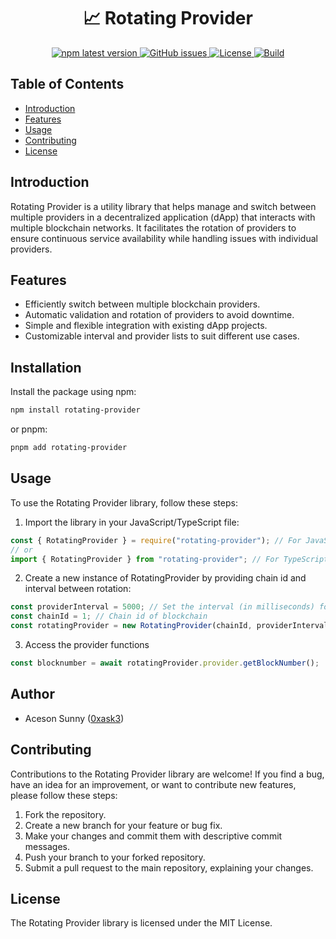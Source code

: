 <h1 align="center" style="border-bottom: none;">📈 Rotating Provider</h1>
<p align="center">
  <a href="https://www.npmjs.com/package/rotating-provider">
    <img alt="npm latest version" src="https://img.shields.io/npm/v/rotating-provider/latest.svg">
  </a>
  <a href="https://github.com/Decubate-com/rotating-provider/issues">
    <img alt="GitHub issues" src="https://img.shields.io/github/issues/Decubate-com/rotating-provider">
  </a>
  <a href="https://github.com/Decubate-com/rotating-provider/blob/main/LICENSE">
    <img alt="License" src="https://img.shields.io/github/license/Decubate-com/rotating-provider">
  </a>
  <a href="https://github.com/Decubate-com/rotating-provider/actions/workflows/build.yml">
    <img alt="Build" src="https://github.com/Decubate-com/rotating-provider/actions/workflows/build.yml/badge.svg">
  </a>
</p>

## Table of Contents

- [Introduction](#introduction)
- [Features](#features)
- [Usage](#usage)
- [Contributing](#contributing)
- [License](#license)

## Introduction

Rotating Provider is a utility library that helps manage and switch between multiple providers in a decentralized application (dApp) that interacts with multiple blockchain networks. It facilitates the rotation of providers to ensure continuous service availability while handling issues with individual providers.

## Features

- Efficiently switch between multiple blockchain providers.
- Automatic validation and rotation of providers to avoid downtime.
- Simple and flexible integration with existing dApp projects.
- Customizable interval and provider lists to suit different use cases.

## Installation

Install the package using npm:

```bash
npm install rotating-provider
```

or pnpm:

```bash
pnpm add rotating-provider
```

## Usage

To use the Rotating Provider library, follow these steps:

1. Import the library in your JavaScript/TypeScript file:

```javascript
const { RotatingProvider } = require("rotating-provider"); // For JavaScript
// or
import { RotatingProvider } from "rotating-provider"; // For TypeScript
```

2. Create a new instance of RotatingProvider by providing chain id and interval between rotation:

```javascript
const providerInterval = 5000; // Set the interval (in milliseconds) for provider rotation.
const chainId = 1; // Chain id of blockchain
const rotatingProvider = new RotatingProvider(chainId, providerInterval);
```

3. Access the provider functions

```javascript
const blocknumber = await rotatingProvider.provider.getBlockNumber();
```

## Author

- Aceson Sunny ([0xask3](https://github.com/0xask3))

## Contributing

Contributions to the Rotating Provider library are welcome! If you find a bug, have an idea for an improvement, or want to contribute new features, please follow these steps:

1. Fork the repository.
2. Create a new branch for your feature or bug fix.
3. Make your changes and commit them with descriptive commit messages.
4. Push your branch to your forked repository.
5. Submit a pull request to the main repository, explaining your changes.

## License

The Rotating Provider library is licensed under the MIT License.
